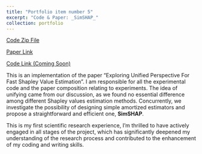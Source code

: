 ```yaml
---
title: "Portfolio item number 5"
excerpt: "Code & Paper: _SimSHAP_"
collection: portfolio
---
```


<a href="https://User-tian.github.io/files/SimSHAP.zip" target="_blank">Code Zip File</a>

[Paper Link](https://arxiv.org/abs/2311.01010)

[Code Link (Coming Soon)](https://github.com/User-tian/SimSHAP)

This is an implementation of the paper “Exploring Unified Perspective For Fast Shapley Value Estimation”. I am responsible for all the experimental code and the paper composition relating to experiments. The idea of unifying came from our discussion, as we found no essential difference among different Shapley values estimation methods. Concurrently, we investigate the possibility of designing simple amortized estimators and propose a straightforward and efficient one, **SimSHAP**. 

This is my first scientific research experience, I’m thrilled to have actively engaged in all stages of the project, which has significantly deepened my understanding of the research process and contributed to the enhancement of my coding and writing skills.
